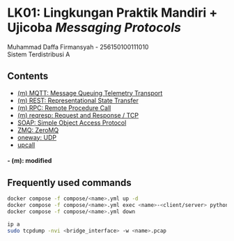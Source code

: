# LK01: Lingkungan Praktik Mandiri + Ujicoba <i>Messaging Protocols</i>


Muhammad Daffa Firmansyah - 256150100111010
<br> Sistem Terdistribusi A

## Contents

- [(m) MQTT: Message Queuing Telemetry Transport](https://github.com/daptong/sistem-terdistribusi/tree/main/MQTT)
- [(m) REST: Representational State Transfer](https://github.com/daptong/sistem-terdistribusi/tree/main/REST)
- [(m) RPC: Remote Procedure Call](https://github.com/daptong/sistem-terdistribusi/tree/main/RPC)
- [(m) reqresp: Request and Response / TCP](https://github.com/daptong/sistem-terdistribusi/tree/main/Reqresp)
- [SOAP: Simple Object Access Protocol](https://github.com/daptong/sistem-terdistribusi/tree/main/SOAP)
- [ZMQ: ZeroMQ](https://github.com/daptong/sistem-terdistribusi/tree/main/ZMQ)
- [oneway: UDP](https://github.com/daptong/sistem-terdistribusi/tree/main/oneway)
- [upcall](https://github.com/daptong/sistem-terdistribusi/tree/main/upcall)

#### - (m): modified

## Frequently used commands
```bash
docker compose -f compose/<name>.yml up -d
docker compose -f compose/<name>.yml exec <name>-<client/server> python <client/server>.py
docker compose -f compose/<name>.yml down
```

```bash
ip a
sudo tcpdump -nvi <bridge_interface> -w <name>.pcap
```
